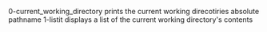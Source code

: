 0-current_working_directory prints the current working direcotiries absolute pathname
1-listit displays a list of the current working directory's contents

